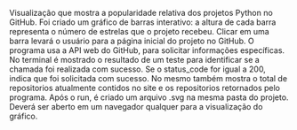 Visualização que mostra a popularidade relativa dos projetos Python no GitHub. Foi criado um
gráfico de barras interativo: a altura de cada barra representa o número de estrelas que o projeto recebeu. Clicar em uma barra levará o usuário para a página inicial do projeto no GitHub. 
O programa usa a API web do GitHub, para solicitar informações específicas. 
No terminal é mostrado o resultado de um teste para identificar se a chamada foi realizada com sucesso. Se o status_code for igual a 200, indica que foi solicitada com sucesso. 
No mesmo também mostra o total de repositorios atualmente contidos no site e os repositorios retornados pelo programa.
Após o run, é criado um arquivo .svg na mesma pasta do projeto. Deverá ser aberto em um navegador qualquer para a visualização do gráfico.
